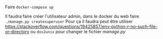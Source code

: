 Faire `docker-compose up`

Il faudra faire créer l'utilisateur admin, dans le docker du web faire `./manage.py createsuperuser`
Pour ça il faudra peut être utiliser https://stackoverflow.com/questions/19425857/env-python-r-no-such-file-or-directory ou  `dos2unix` pour changer le fichier *manage.py* 